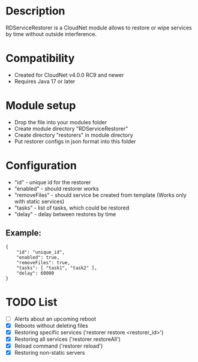 # Description

RDServiceRestorer is a CloudNet module allows to restore or wipe services by time without outside interference.

# Compatibility

- Created for CloudNet v4.0.0 RC9 and newer
- Requires Java 17 or later

# Module setup
- Drop the file into your modules folder
- Create module directory "RDServiceRestorer"
- Create directory "restorers" in module directory
- Put restorer configs in json format into this folder

# Configuration
- "id" - unique id for the restorer
- "enabled" - should restorer works
- "removeFiles" - should service be created from template (Works only with static services)
- "tasks" - list of tasks, which could be restored
- "delay" - delay between restores by time

## Example:
```
{
	"id": "unique_id",
	"enabled": true,
	"removeFiles": true,
	"tasks": [ "task1", "task2" ],
	"delay": 60000
}

```

# TODO List

- [ ] Alerts about an upcoming reboot
- [x] Reboots without deleting files
- [x] Restoring specific services ('restorer restore <restorer_id>')
- [x] Restoring all services ('restorer restoreAll')
- [x] Reload command ('restorer reload') 
- [x] Restoring non-static servers

